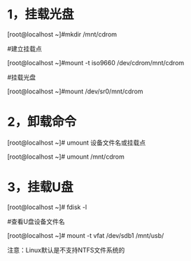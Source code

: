 # 1，挂载光盘

[root@localhost ~]#mkdir /mnt/cdrom

#建立挂载点

[root@localhost ~]#mount -t iso9660 /dev/cdrom/mnt/cdrom

#挂载光盘

[root@localhost ~]#mount /dev/sr0/mnt/cdrom

# 2，卸载命令

[root@localhost ~]# umount 设备文件名或挂载点

[root@localhost ~]# umount /mnt/cdrom

# 3，挂载U盘

[root@localhost ~]# fdisk -l

#查看U盘设备文件名

[root@localhost ~]# mount -t vfat /dev/sdb1 /mnt/usb/

注意：Linux默认是不支持NTFS文件系统的